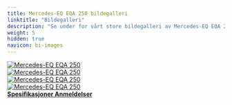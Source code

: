 ```yaml
---
title: Mercedes-EQ EQA 250 bildegalleri
linktitle: "Bildegalleri"
description: "Se under for vårt store bildegalleri av Mercedes-EQ EQA 250. Klikk på bildene for høyoppløselige versjoner."
weight: 5
hidden: true
navicon: bi-images
---
```

<!-- markdownlint-disable MD033 -->
<div class="row" id ="my-gallery">
	<div class="pswp-grid-item col-6 col-md-4">
		<a href="https://media.evkx.net/multimedia/models/mercedes/eqa/eqa_250/exterior_1.jpg"
data-pswp-src="https://media.evkx.net/multimedia/models/mercedes/eqa/eqa_250/exterior_1.jpg"
data-pswp-width="3000"
data-pswp-height="2000" 
target="_blank">
			<img src="https://media.evkx.net/multimedia/models/mercedes/eqa/eqa_250/exterior_1_xst.jpg" alt="Mercedes-EQ EQA 250" class="img-fluid " />
		</a>
	</div>
	<div class="pswp-grid-item col-6 col-md-4">
		<a href="https://media.evkx.net/multimedia/models/mercedes/eqa/eqa_250/frontseats_1.jpg"
data-pswp-src="https://media.evkx.net/multimedia/models/mercedes/eqa/eqa_250/frontseats_1.jpg"
data-pswp-width="3000"
data-pswp-height="2000" 
target="_blank">
			<img src="https://media.evkx.net/multimedia/models/mercedes/eqa/eqa_250/frontseats_1_xst.jpg" alt="Mercedes-EQ EQA 250" class="img-fluid " />
		</a>
	</div>
	<div class="pswp-grid-item col-6 col-md-4">
		<a href="https://media.evkx.net/multimedia/models/mercedes/eqa/eqa_250/main_1.jpg"
data-pswp-src="https://media.evkx.net/multimedia/models/mercedes/eqa/eqa_250/main_1.jpg"
data-pswp-width="3000"
data-pswp-height="2000" 
target="_blank">
			<img src="https://media.evkx.net/multimedia/models/mercedes/eqa/eqa_250/main_1_xst.jpg" alt="Mercedes-EQ EQA 250" class="img-fluid " />
		</a>
	</div>
	<div class="pswp-grid-item col-6 col-md-4">
		<a href="https://media.evkx.net/multimedia/models/mercedes/eqa/eqa_250/screens_1.jpg"
data-pswp-src="https://media.evkx.net/multimedia/models/mercedes/eqa/eqa_250/screens_1.jpg"
data-pswp-width="3000"
data-pswp-height="2000" 
target="_blank">
			<img src="https://media.evkx.net/multimedia/models/mercedes/eqa/eqa_250/screens_1_xst.jpg" alt="Mercedes-EQ EQA 250" class="img-fluid " />
		</a>
	</div>
</div>
<script type="module">
  import PhotoSwipeLightbox from '/js/photoswipe-lightbox.esm.js';
    const lightbox = new PhotoSwipeLightbox({
       gallery: '#my-gallery',
        children: 'a',
        pswpModule: () => import('/js/photoswipe.esm.js')
    });
lightbox.init();
</script>
<div class="mt-3 mb-3">
<a href="../specifications/" class="text-decoration-none text-black">
<strong><i class="bi-arrow-left"></i> Spesifikasjoner </strong>
</a>
<a href="../reviews/" class="text-decoration-none text-black float-end">
<strong>Anmeldelser <i class="bi-arrow-right"></i></strong>
</a>
</div>

